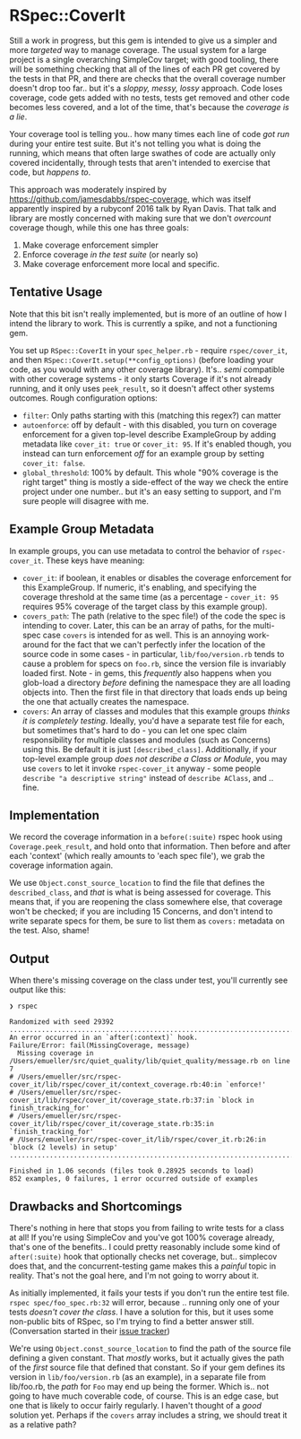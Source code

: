 # RSpec::CoverIt

Still a work in progress, but this gem is intended to give us a simpler and
more _targeted_ way to manage coverage. The usual system for a large project
is a single overarching SimpleCov target; with good tooling, there will be
something checking that all of the lines of each PR get covered by the tests
in that PR, and there are checks that the overall coverage number doesn't drop
too far.. but it's a _sloppy, messy, lossy_ approach. Code loses coverage,
code gets added with no tests, tests get removed and other code becomes less
covered, and a lot of the time, that's because the _coverage is a lie_.

Your coverage tool is telling you.. how many times each line of code _got run_
during your entire test suite. But it's not telling you what is doing the
running, which means that often large swathes of code are actually only covered
incidentally, through tests that aren't intended to exercise that code, but
_happens to_.

This approach was moderately inspired by https://github.com/jamesdabbs/rspec-coverage,
which was itself apparently inspired by a rubyconf 2016 talk by Ryan Davis. That
talk and library are mostly concerned with making sure that we don't _overcount_
coverage though, while this one has three goals:

1. Make coverage enforcement simpler
1. Enforce coverage _in the test suite_ (or nearly so)
1. Make coverage enforcement more local and specific.

## Tentative Usage

Note that this bit isn't really implemented, but is more of an outline of how I
intend the library to work. This is currently a spike, and not a functioning gem.

You set up `RSpec::CoverIt` in your `spec_helper.rb` - require `rspec/cover_it`,
and then `RSpec::CoverIt.setup(**config_options)` (before loading your code, as
you would with any other coverage library). It's.. _semi_ compatible with other
coverage systems - it only starts Coverage if it's not already running, and it
only uses `peek_result`, so it doesn't affect other systems outcomes.
Rough configuration options:

* `filter`: Only paths starting with this (matching this regex?) can matter
* `autoenforce`: off by default - with this disabled, you turn on coverage
  enforcement for a given top-level describe ExampleGroup by adding metadata
  like `cover_it: true` or `cover_it: 95`. If it's enabled though, you instead
  can turn enforcement _off_ for an example group by setting `cover_it: false`.
* `global_threshold`: 100% by default. This whole "90% coverage is the right
  target" thing is mostly a side-effect of the way we check the entire project
  under one number.. but it's an easy setting to support, and I'm sure people
  will disagree with me.

## Example Group Metadata

In example groups, you can use metadata to control the behavior of
`rspec-cover_it`. These keys have meaning:

* `cover_it`: if boolean, it enables or disables the coverage enforcement for
  this ExampleGroup. If numeric, it's enabling, and specifying the coverage
  threshold at the same time (as a percentage - `cover_it: 95` requires 95%
  coverage of the target class by this example group).
* `covers_path`: The path (relative to the spec file!) of the code the spec is
  intending to cover. Later, this can be an array of paths, for the multi-spec
  case `covers` is intended for as well. This is an annoying work-around for
  the fact that we can't perfectly infer the location of the source code in
  some cases - in particular, `lib/foo/version.rb` tends to cause a problem
  for specs on `foo.rb`, since the version file is invariably loaded first.
  Note - in gems, this _frequently_ also happens when you glob-load a directory
  _before_ defining the namespace they are all loading objects into. Then the
  first file in that directory that loads ends up being the one that actually
  creates the namespace.
* `covers`: An array of classes and modules that this example groups _thinks
  it is completely testing_. Ideally, you'd have a separate test file for each,
  but sometimes that's hard to do - you can let one spec claim responsibility
  for multiple classes and modules (such as Concerns) using this. Be default
  it is just `[described_class]`. Additionally, if your top-level example
  group _does not describe a Class or Module_, you may use `covers` to let it
  invoke `rspec-cover_it` anyway - some people `describe "a descriptive string"`
  instead of `describe AClass`, and .. fine.

## Implementation

We record the coverage information in a `before(:suite)` rspec hook using
`Coverage.peek_result`, and hold onto that information. Then before and after
each 'context' (which really amounts to 'each spec file'), we grab the coverage
information again.

We use `Object.const_source_location` to find the file that defines the
`described_class`, and _that_ is what is being assessed for coverage. This
means that, if you are reopening the class somewhere else, that coverage won't
be checked; if you are including 15 Concerns, and don't intend to write separate
specs for them, be sure to list them as `covers:` metadata on the test. Also,
shame!

## Output

When there's missing coverage on the class under test, you'll currently see
output like this:

```
❯ rspec

Randomized with seed 29392
...............................................................................................................................................................................................................................................................................................................................................................................................................................................................................................................................................................................
An error occurred in an `after(:context)` hook.
Failure/Error: fail(MissingCoverage, message)
  Missing coverage in /Users/emueller/src/quiet_quality/lib/quiet_quality/message.rb on line 7
# /Users/emueller/src/rspec-cover_it/lib/rspec/cover_it/context_coverage.rb:40:in `enforce!'
# /Users/emueller/src/rspec-cover_it/lib/rspec/cover_it/coverage_state.rb:37:in `block in finish_tracking_for'
# /Users/emueller/src/rspec-cover_it/lib/rspec/cover_it/coverage_state.rb:35:in `finish_tracking_for'
# /Users/emueller/src/rspec-cover_it/lib/rspec/cover_it.rb:26:in `block (2 levels) in setup'
.....................................................................................................................................................................................................................................................................................................

Finished in 1.06 seconds (files took 0.28925 seconds to load)
852 examples, 0 failures, 1 error occurred outside of examples
```

## Drawbacks and Shortcomings

There's nothing in here that stops you from failing to write tests for a class
at all! If you're using SimpleCov and you've got 100% coverage already, that's
one of the benefits.. I could pretty reasonably include some kind of
`after(:suite)` hook that optionally checks net coverage, but.. simplecov does
that, and the concurrent-testing game makes this a _painful_ topic in reality.
That's not the goal here, and I'm not going to worry about it.

As initially implemented, it fails your tests if you don't run the entire test
file. `rspec spec/foo_spec.rb:32` will error, because .. running only one of
your tests _doesn't cover the class_. I have a solution for this, but it uses
some non-public bits of RSpec, so I'm trying to find a better answer still.
(Conversation started in their
[issue tracker](https://github.com/rspec/rspec-core/issues/3037))

We're using `Object.const_source_location` to find the path of the source file
defining a given constant. That _mostly_ works, but it actually gives the path
of the _first_ source file that defined that constant. So if your gem defines
its version in `lib/foo/version.rb` (as an example), in a separate file from
lib/foo.rb, the _path_ for `Foo` may end up being the former. Which is.. not
going to have much coverable code, of course. This is an edge case, but one
that is likely to occur fairly regularly. I haven't thought of a _good_ solution
yet. Perhaps if the `covers` array includes a string, we should treat it as a
relative path?
